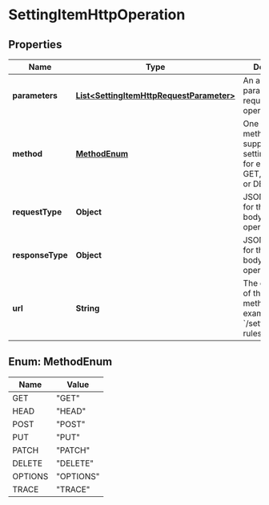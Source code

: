 

# SettingItemHttpOperation


## Properties

| Name | Type | Description | Notes |
|------------ | ------------- | ------------- | -------------|
|**parameters** | [**List&lt;SettingItemHttpRequestParameter&gt;**](SettingItemHttpRequestParameter.md) | An array of paramters required by this operation. |  [optional] |
|**method** | [**MethodEnum**](#MethodEnum) | One of the HTTP methods supported by the setting endpoint, for example, GET,PUT,POST or DELETE. |  [optional] |
|**requestType** | **Object** | JSON Schema for the request body of this operation. |  [optional] |
|**responseType** | **Object** | JSON Schema for the response body of this operation. |  [optional] |
|**url** | **String** | The endpoint url of the operation method. For example, &#x60;/settings/billing-rules&#x60;. |  [optional] |



## Enum: MethodEnum

| Name | Value |
|---- | -----|
| GET | &quot;GET&quot; |
| HEAD | &quot;HEAD&quot; |
| POST | &quot;POST&quot; |
| PUT | &quot;PUT&quot; |
| PATCH | &quot;PATCH&quot; |
| DELETE | &quot;DELETE&quot; |
| OPTIONS | &quot;OPTIONS&quot; |
| TRACE | &quot;TRACE&quot; |




